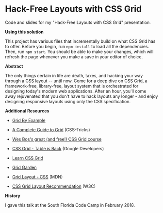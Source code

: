 # Hack-Free Layouts with CSS Grid #
Code and slides for my "Hack-Free Layouts with CSS Grid" presentation.

**Using this solution**

This project has various files that incrementally build on what CSS Grid has to offer. Before you begin, run `npm install` to load all the dependencies. Then, run `npm start`. You should be able to make your changes, which will refresh the page whenever you make a save in your editor of choice.

**Abstract**

The only things certain in life are death, taxes, and hacking your way through a CSS layout -- until now. Come for a deep dive on CSS Grid, a framework-free, library-free, layout system that is orchestrated for designing today's modern web applications. After an hour, you'll come away rejuvenated that you don't have to hack layouts any longer - and enjoy designing responsive layouts using only the CSS specification.

**Additional Resources**

* [Grid By Example](https://gridbyexample.com/examples/)

* [A Complete Guide to Grid](https://css-tricks.com/snippets/css/complete-guide-grid/) (CSS-Tricks)
* [Wes Bos's great (and free!) CSS Grid course](https://cssgrid.io/)

* [CSS Grid - Table is Back](https://developers.google.com/web/updates/2017/01/css-grid) (Google Developers)
* [Learn CSS Grid](http://learncssgrid.com/)
* [Grid Garden](http://cssgridgarden.com/)

* [Grid Layout - CSS](https://developer.mozilla.org/en-US/docs/Web/CSS/CSS_Grid_Layout) (MDN)
* [CSS Grid Layout Recommendation](https://www.w3.org/TR/css-grid-1/) (W3C)

**History**

I gave this talk at the South Florida Code Camp in February 2018.

